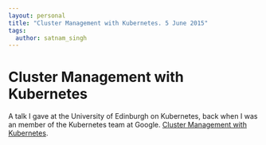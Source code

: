 ```yaml
---
layout: personal
title: "Cluster Management with Kubernetes. 5 June 2015"
tags:
  author: satnam_singh
---
```

# Cluster Management with Kubernetes
A talk I gave at the University of Edinburgh on Kubernetes, back when I was an member of the Kubernetes team at Google. [Cluster Management with Kubernetes](https://docs.google.com/presentation/d/1H4ywDb4vAJeg8KEjpYfhNqFSig0Q8e_X5I36kM9S6q0).